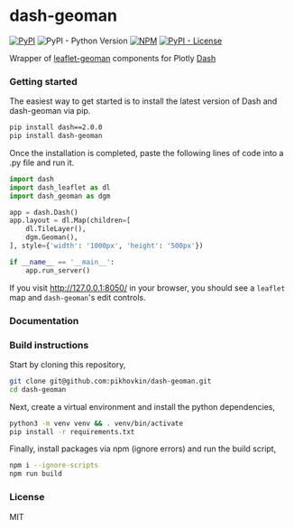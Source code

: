 # dash-geoman

[![PyPI](https://img.shields.io/pypi/v/dash-geoman.svg)](https://pypi.org/project/dash-geoman/)
![PyPI - Python Version](https://img.shields.io/pypi/pyversions/dash_geoman.svg)
[![NPM](https://img.shields.io/npm/v/dash-geoman.svg)](https://www.npmjs.com/package/dash-geoman)
[![PyPI - License](https://img.shields.io/pypi/l/dash-geoman.svg)](./LICENSE)

Wrapper of [leaflet-geoman][] components for Plotly [Dash][]

### Getting started

The easiest way to get started is to install the latest version of Dash and dash-geoman via pip.

```bash
pip install dash==2.0.0
pip install dash-geoman
```

Once the installation is completed, paste the following lines of code into a .py file and run it.

```python
import dash
import dash_leaflet as dl
import dash_geoman as dgm

app = dash.Dash()
app.layout = dl.Map(children=[
    dl.TileLayer(),
    dgm.Geoman(),
], style={'width': '1000px', 'height': '500px'})

if __name__ == '__main__':
    app.run_server()
```

If you visit http://127.0.0.1:8050/ in your browser, you should see a `leaflet` map and `dash-geoman`'s edit controls.

### Documentation


### Build instructions

Start by cloning this repository,

```bash
git clone git@github.com:pikhovkin/dash-geoman.git
cd dash-geoman
```

Next, create a virtual environment and install the python dependencies,

```bash
python3 -m venv venv && . venv/bin/activate
pip install -r requirements.txt
```

Finally, install packages via npm (ignore errors) and run the build script,

```bash
npm i --ignore-scripts
npm run build
```

### License

MIT

[leaflet-geoman]: https://github.com/geoman-io/leaflet-geoman
[Dash]: https://github.com/plotly/dash
